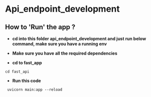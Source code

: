 # Api_endpoint_development




## How to 'Run' the app ?  


- **cd into this folder api_endpoint_development and just run below command, make sure you have a running env**

- **Make sure you have all the required dependencies**
- **cd to fast_app**

```
cd fast_api
```
- **Run this code**

```
 uvicorn main:app --reload
```